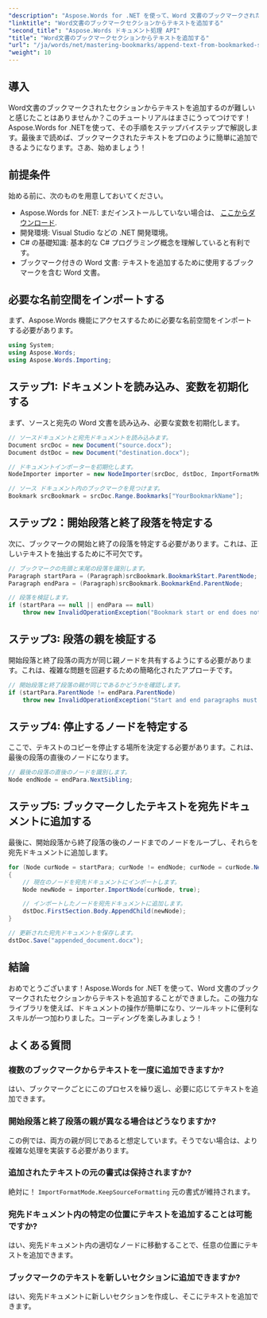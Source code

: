 ```yaml
---
"description": "Aspose.Words for .NET を使って、Word 文書のブックマークされたセクションからテキストをシームレスに追加する方法をステップバイステップで説明します。"
"linktitle": "Word文書のブックマークセクションからテキストを追加する"
"second_title": "Aspose.Words ドキュメント処理 API"
"title": "Word文書のブックマークセクションからテキストを追加する"
"url": "/ja/words/net/mastering-bookmarks/append-text-from-bookmarked-sections/"
"weight": 10
---
```


## 導入

Word文書のブックマークされたセクションからテキストを追加するのが難しいと感じたことはありませんか？このチュートリアルはまさにうってつけです！Aspose.Words for .NETを使って、その手順をステップバイステップで解説します。最後まで読めば、ブックマークされたテキストをプロのように簡単に追加できるようになります。さあ、始めましょう！

## 前提条件

始める前に、次のものを用意しておいてください。

- Aspose.Words for .NET: まだインストールしていない場合は、 [ここからダウンロード](https://releases。aspose.com/words/net/).
- 開発環境: Visual Studio などの .NET 開発環境。
- C# の基礎知識: 基本的な C# プログラミング概念を理解していると有利です。
- ブックマーク付きの Word 文書: テキストを追加するために使用するブックマークを含む Word 文書。

## 必要な名前空間をインポートする

まず、Aspose.Words 機能にアクセスするために必要な名前空間をインポートする必要があります。

```csharp
using System;
using Aspose.Words;
using Aspose.Words.Importing;
```

## ステップ1: ドキュメントを読み込み、変数を初期化する

まず、ソースと宛先の Word 文書を読み込み、必要な変数を初期化します。

```csharp
// ソースドキュメントと宛先ドキュメントを読み込みます。
Document srcDoc = new Document("source.docx");
Document dstDoc = new Document("destination.docx");

// ドキュメントインポーターを初期化します。
NodeImporter importer = new NodeImporter(srcDoc, dstDoc, ImportFormatMode.KeepSourceFormatting);

// ソース ドキュメント内のブックマークを見つけます。
Bookmark srcBookmark = srcDoc.Range.Bookmarks["YourBookmarkName"];
```

## ステップ2：開始段落と終了段落を特定する

次に、ブックマークの開始と終了の段落を特定する必要があります。これは、正しいテキストを抽出するために不可欠です。

```csharp
// ブックマークの先頭と末尾の段落を識別します。
Paragraph startPara = (Paragraph)srcBookmark.BookmarkStart.ParentNode;
Paragraph endPara = (Paragraph)srcBookmark.BookmarkEnd.ParentNode;

// 段落を検証します。
if (startPara == null || endPara == null)
    throw new InvalidOperationException("Bookmark start or end does not have a valid paragraph parent.");
```

## ステップ3: 段落の親を検証する

開始段落と終了段落の両方が同じ親ノードを共有するようにする必要があります。これは、複雑な問題を回避するための簡略化されたアプローチです。

```csharp
// 開始段落と終了段落の親が同じであるかどうかを確認します。
if (startPara.ParentNode != endPara.ParentNode)
    throw new InvalidOperationException("Start and end paragraphs must have the same parent.");
```

## ステップ4: 停止するノードを特定する

ここで、テキストのコピーを停止する場所を決定する必要があります。これは、最後の段落の直後のノードになります。

```csharp
// 最後の段落の直後のノードを識別します。
Node endNode = endPara.NextSibling;
```

## ステップ5: ブックマークしたテキストを宛先ドキュメントに追加する

最後に、開始段落から終了段落の後のノードまでのノードをループし、それらを宛先ドキュメントに追加します。

```csharp
for (Node curNode = startPara; curNode != endNode; curNode = curNode.NextSibling)
{
    // 現在のノードを宛先ドキュメントにインポートします。
    Node newNode = importer.ImportNode(curNode, true);

    // インポートしたノードを宛先ドキュメントに追加します。
    dstDoc.FirstSection.Body.AppendChild(newNode);
}

// 更新された宛先ドキュメントを保存します。
dstDoc.Save("appended_document.docx");
```

## 結論

おめでとうございます！Aspose.Words for .NET を使って、Word 文書のブックマークされたセクションからテキストを追加することができました。この強力なライブラリを使えば、ドキュメントの操作が簡単になり、ツールキットに便利なスキルが一つ加わりました。コーディングを楽しみましょう！

## よくある質問

### 複数のブックマークからテキストを一度に追加できますか?
はい、ブックマークごとにこのプロセスを繰り返し、必要に応じてテキストを追加できます。

### 開始段落と終了段落の親が異なる場合はどうなりますか?
この例では、両方の親が同じであると想定しています。そうでない場合は、より複雑な処理を実装する必要があります。

### 追加されたテキストの元の書式は保持されますか?
絶対に！ `ImportFormatMode.KeepSourceFormatting` 元の書式が維持されます。

### 宛先ドキュメント内の特定の位置にテキストを追加することは可能ですか?
はい、宛先ドキュメント内の適切なノードに移動することで、任意の位置にテキストを追加できます。

### ブックマークのテキストを新しいセクションに追加できますか?
はい、宛先ドキュメントに新しいセクションを作成し、そこにテキストを追加できます。
